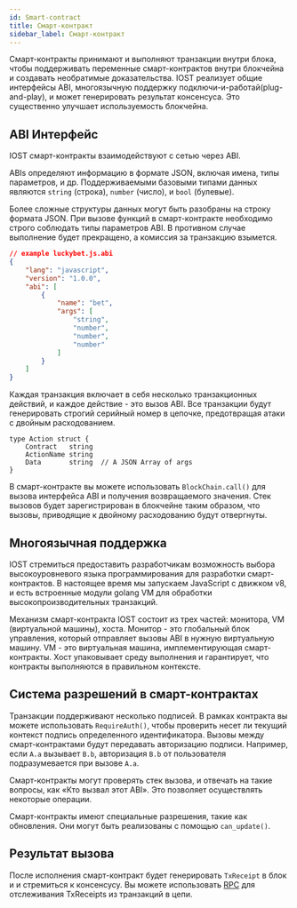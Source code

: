 ```yaml
---
id: Smart-contract
title: Смарт-контракт
sidebar_label: Смарт-контракт
---
```


Смарт-контракты принимают и выполняют транзакции внутри блока, чтобы поддерживать переменные смарт-контрактов внутри блокчейна и создавать необратимые доказательства. IOST реализует общие интерфейсы ABI, многоязычную поддержку подключи-и-работай(plug-and-play), и может генерировать результат консенсуса. Это существенно улучшает используемость блокчейна.

## ABI Интерфейс

IOST смарт-контракты взаимодействуют с сетью через ABI.

ABIs определяют информацию в формате JSON, включая имена, типы параметров, и др. Поддерживаемыми базовыми типами данных являются `string` (строка), `number` (число), и `bool` (булевые).

Более сложные структуры данных могут быть разобраны на строку формата JSON. При вызове функций в смарт-контракте необходимо строго соблюдать типы параметров ABI. В противном случае выполнение будет прекращено, а комиссия за транзакцию взымется.

```json
// example luckybet.js.abi
{
    "lang": "javascript",
    "version": "1.0.0",
    "abi": [
        {
            "name": "bet",
            "args": [
                "string",
                "number",
                "number",
                "number"
            ]
        }
    ]
}
```

Каждая транзакция включает в себя несколько транзакционных действий, и каждое действие - это вызов ABI. Все транзакции будут генерировать строгий серийный номер в цепочке, предотвращая атаки с двойным расходованием.

```golang
type Action struct {
	Contract   string  
	ActionName string
	Data       string  // A JSON Array of args
}
```

В смарт-контракте вы можете использовать `BlockChain.call()` для вызова интерфейса ABI и получения возвращаемого значения. Стек вызовов будет зарегистрирован в блокчейне таким образом, что вызовы, приводящие к двойному расходованию будут отвергнуты.

## Многоязычная поддержка

IOST стремиться предоставить разработчикам возможность выбора высокоуровневого языка программирования для разработки смарт-контрактов. В настоящее время мы запускаем JavaScript с движком v8, и есть встроенные модули golang VM для обработки высокопроизводительных транзакций.

Механизм смарт-контракта IOST состоит из трех частей: монитора, VM (виртуальной машины), хоста. Монитор - это глобальный блок управления, который отправляет вызовы ABI в нужную виртуальную машину. VM - это виртуальная машина, имплементирующая смарт-контракты. Хост упаковывает среду выполнения и гарантирует, что контракты выполняются в правильном контексте.

## Система разрешений в смарт-контрактах

Транзакции поддерживают несколько подписей. В рамках контракта вы можете использовать `RequireAuth()`, чтобы проверить несет ли текущий контекст подпись определенного идентификатора. Вызовы между смарт-контрактами будут передавать авторизацию подписи. Например, если `A.a` вызывает `B.b`, авторизация `B.b` от пользователя подразумевается при вызове `A.a`.

Смарт-контракты могут проверять стек вызова, и отвечать на такие вопросы, как «Кто вызвал этот ABI». Это позволяет осуществлять некоторые операции.

Смарт-контракты имеют специальные разрешения, такие как обновления. Они могут быть реализованы с помощью `can_update()`.

## Результат вызова

После исполнения смарт-контракт будет генерировать `TxReceipt` в блок и и стремиться к консенсусу. Вы можете использовать [RPC](6-reference/API.md#gettxreceiptbytxhash-hash) для отслеживания TxReceipts из транзакций в цепи.
